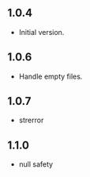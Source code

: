 ## 1.0.4

- Initial version.

## 1.0.6

- Handle empty files.

## 1.0.7

- strerror

## 1.1.0

- null safety